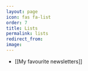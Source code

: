 ```yaml
---
layout: page
icon: fas fa-list
order: 7
title: Lists
permalink: lists
redirect_from:
image: 
---
```


<!-- - [[Podcasts|My podcast appearances]] -->
- [[My favourite newsletters]]
